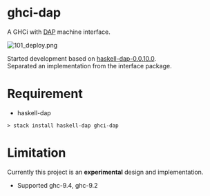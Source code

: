
# ghci-dap

A GHCi with [DAP](https://code.visualstudio.com/docs/extensions/example-debuggers) machine interface.


![101_deploy.png](https://raw.githubusercontent.com/phoityne/haskell-debug-adapter/master/docs/design/101_deploy.png)

Started development based on [haskell-dap-0.0.10.0](https://hackage.haskell.org/package/haskell-dap).  
Separated an implementation from the interface package.

# Requirement
  - haskell-dap

```
> stack install haskell-dap ghci-dap
```


# Limitation
Currently this project is an __experimental__ design and implementation.

* Supported ghc-9.4, ghc-9.2
